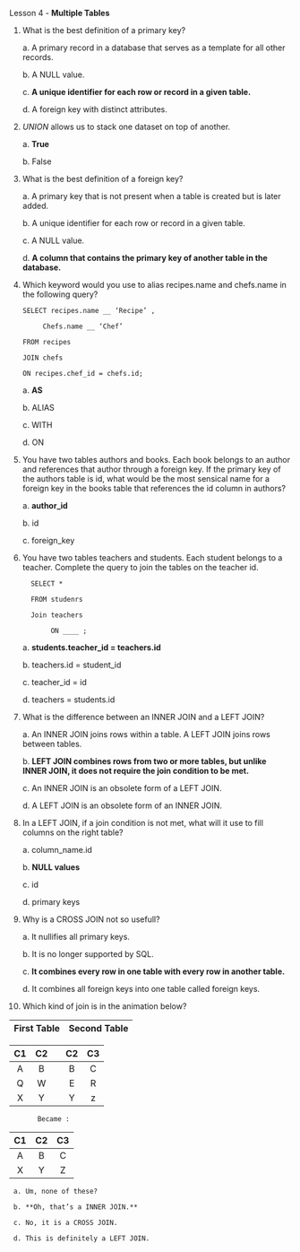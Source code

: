 Lesson 4 - **Multiple Tables**

1.	What is the best definition of a primary key?

     a.  A primary record in a database that serves as a template for all other records.

     b.  A NULL value.

     c.  **A unique identifier for each row or record in a given table.**

     d.  A foreign key with distinct attributes.

2.	*UNION* allows us to stack one dataset on top of another.

    a.  **True**
    
    b.  False
    
3.	What is the best definition of a foreign key?

    a.  A primary key that is not present when a table is created but is later added.
    
    b.	A unique identifier for each row or record in a given table.
    
    c.  A NULL value.
    
    d.  **A column that contains the primary key of another table in the database.**
    
4.	Which keyword would you use to alias recipes.name and chefs.name in the following query?

    	SELECT recipes.name __ ‘Recipe’ ,

      	     Chefs.name __ ‘Chef’

    	FROM recipes

    	JOIN chefs

    	ON recipes.chef_id = chefs.id;

    a.	**AS**
    
    b.  ALIAS
    
    c.  WITH
    
    d.  ON
    
5.	You have two tables authors and books. Each book belongs to an author and references that author through a foreign key. If the primary key of the authors table is id, what would be the most sensical name for a foreign key in the books table that references the id column in authors?

     a. **author_id**
     
     b. id
     
     c. foreign_key
     
6.	You have two tables teachers and students. Each student belongs to a teacher. Complete the query to join the tables on the teacher id.

          SELECT *
     
          FROM studenrs
     
          Join teachers
     
               ON ____ ;

     a. **students.teacher_id = teachers.id**
     
     b. teachers.id = student_id
     
     c. teacher_id = id
     
     d. teachers = students.id
     
7.	What is the difference between an INNER JOIN and a LEFT JOIN?

     a. An INNER JOIN joins rows within a table. A LEFT JOIN joins rows between tables.

     b. **LEFT JOIN combines rows from two or more tables, but unlike INNER JOIN, it does not require the join condition to be met.**

     c. An INNER JOIN is an obsolete form of a LEFT JOIN.

     d. A LEFT JOIN is an obsolete form of an INNER JOIN.

8.	In a LEFT JOIN, if a join condition is not met, what will it use to fill columns on the right table?

     a. column_name.id
     
     b. **NULL values**
     
     c. id
     
     d. primary keys
     
9.	Why is a CROSS JOIN not so usefull?

     a. It nullifies all primary keys.
     
     b. It is no longer supported by SQL.
     
     c. **It combines every row in one table with every row in another table.**
     
     d. It combines all foreign keys into one table called foreign keys.
     
10.	Which kind of join is in the animation below?

| First Table | Second Table |
|:-----------:|:------------:|

| C1 | C2 |    | C2 | C3 |
|:--:|:--:|:--:|:--:|:--:|
| A  | B  |    | B  | C  |
| Q  | W  |    | E  | R  |
| X  | Y  |    | Y  | z  |
           
           Became : 

| C1 | C2 | C3 |
|:--:|:--:|:--:|
| A  | B  | C  |
| X  | Y  | Z  |

     a. Um, none of these?
     
     b. **Oh, that’s a INNER JOIN.**
     
     c. No, it is a CROSS JOIN.
     
     d. This is definitely a LEFT JOIN.
